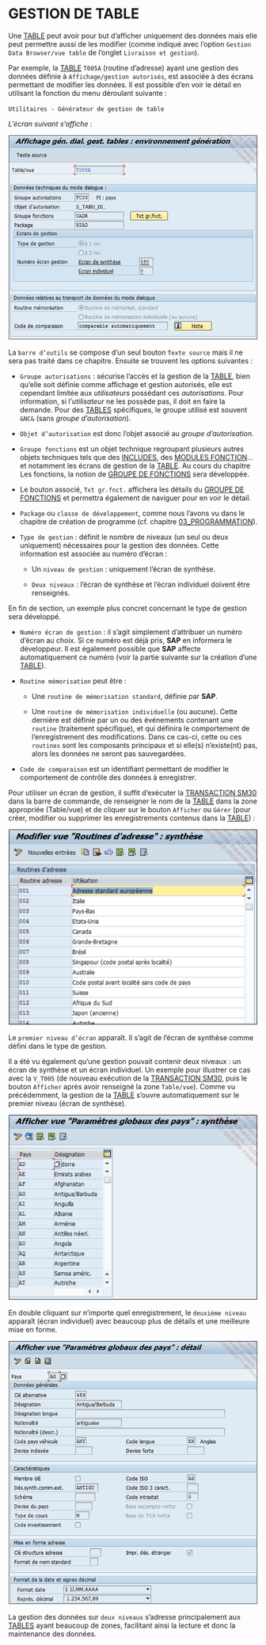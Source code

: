 # **GESTION DE TABLE**

Une [TABLE](./01_Tables.md) peut avoir pour but d’afficher uniquement des données mais elle peut permettre aussi de les modifier (comme indiqué avec l’option `Gestion Data Browser/vue table` de l’onglet `Livraison et gestion`).

Par exemple, la [TABLE](./01_Tables.md) `T005A` (routine d’adresse) ayant une gestion des données définie à `Affichage/gestion autorisés`, est associée à des écrans permettant de modifier les données. Il est possible d’en voir le détail en utilisant la fonction du menu déroulant suivante :

`Utilitaires - Générateur de gestion de table`

_L’écran suivant s’affiche :_

![](../ressources/09_08_01.png)

La `barre d’outils` se compose d’un seul bouton `Texte source` mais il ne sera pas traité dans ce chapitre. Ensuite se trouvent les options suivantes :

- `Groupe autorisations` : sécurise l’accès et la gestion de la [TABLE](./01_Tables.md), bien qu’elle soit définie comme affichage et gestion autorisés, elle est cependant limitée aux _utilisateurs_ possédant ces _autorisations_. Pour information, si l’_utilisateur_ ne les possède pas, il doit en faire la demande. Pour des [TABLES](./01_Tables.md) spécifiques, le groupe utilisé est souvent `&NC&` (sans _groupe d’autorisation_).

- `Objet d’autorisation` est donc l’objet associé au _groupe d’autorisation_.

- `Groupe fonctions` est un objet technique regroupant plusieurs autres objets techniques tels que des [INCLUDES](./02_Tables_Include.md), des [MODULES FONCTION](../13_Fonctions/01_Type.md)... et notamment les écrans de gestion de la [TABLE](./01_Tables.md). Au cours du chapitre Les fonctions, la notion de [GROUPE DE FONCTIONS](../13_Fonctions/01_Type.md) sera développée.

- Le bouton associé, `Txt gr.fnct.` affichera les détails du [GROUPE DE FONCTIONS](../13_Fonctions/01_Type.md) et permettra également de naviguer pour en voir le détail.

- `Package` ou `classe de développement`, comme nous l’avons vu dans le chapitre de création de programme (cf. chapitre [03_PROGRAMMATION](../03_Programmation/04_Hello_World.md)).

- `Type de gestion` : définit le nombre de niveaux (un seul ou deux uniquement) nécessaires pour la gestion des données. Cette information est associée au numéro d’écran :

  - Un `niveau de gestion` : uniquement l’écran de synthèse.

  - `Deux niveaux` : l’écran de synthèse et l’écran individuel doivent être renseignés.

En fin de section, un exemple plus concret concernant le type de gestion sera développé.

- `Numéro écran de gestion` : il s’agit simplement d’attribuer un numéro d’écran au choix. Si ce numéro est déjà pris, **SAP** en informera le développeur. Il est également possible que **SAP** affecte automatiquement ce numéro (voir la partie suivante sur la création d’une [TABLE](./01_Tables.md)).

- `Routine mémorisation` peut être :

  - Une `routine de mémorisation standard`, définie par **SAP**.

  - Une `routine de mémorisation individuelle` (ou aucune). Cette dernière est définie par un ou des événements contenant une `routine` (traitement spécifique), et qui définira le comportement de l’enregistrement des modifications. Dans ce cas-ci, cette ou ces `routines` sont les composants principaux et si elle(s) n’existe(nt) pas, alors les données ne seront pas sauvegardées.

- `Code de comparaison` est un identifiant permettant de modifier le comportement de contrôle des données à enregistrer.

Pour utiliser un écran de gestion, il suffit d’exécuter la [TRANSACTION SM30](../22_Transactions/TCODE_SM30.md) dans la barre de commande, de renseigner le nom de la [TABLE](./01_Tables.md) dans la zone appropriée (Table/vue) et de cliquer sur le bouton `Afficher` ou `Gérer` (pour créer, modifier ou supprimer les enregistrements contenus dans la [TABLE](./01_Tables.md)) :

![](../ressources/09_08_02.png)

Le `premier niveau d’écran` apparaît. Il s’agit de l’écran de synthèse comme défini dans le type de gestion.

Il a été vu également qu’une gestion pouvait contenir deux niveaux : un écran de synthèse et un écran individuel. Un exemple pour illustrer ce cas avec la `V_T005` (de nouveau exécution de la [TRANSACTION SM30](../22_Transactions/TCODE_SM30.md), puis le bouton `Afficher` après avoir renseigné la zone `Table/vue`). Comme vu précédemment, la gestion de la [TABLE](./01_Tables.md) s’ouvre automatiquement sur le premier niveau (écran de synthèse).

![](../ressources/09_08_03.png)

En double cliquant sur n’importe quel enregistrement, le `deuxième niveau` apparaît (écran individuel) avec beaucoup plus de détails et une meilleure mise en forme.

![](../ressources/09_08_04.png)

La gestion des données sur `deux niveaux` s’adresse principalement aux [TABLES](./01_Tables.md) ayant beaucoup de zones, facilitant ainsi la lecture et donc la maintenance des données.
